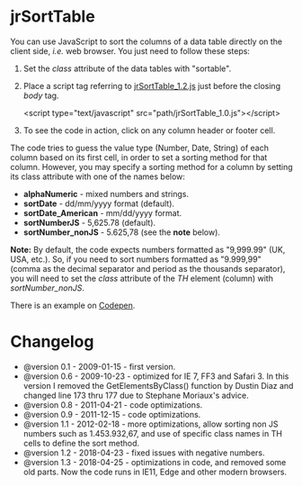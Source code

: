 # jrSortTable

You can use JavaScript to sort the columns of a data table directly on the client side, *i.e.* web browser. You just need to follow these steps:

1. Set the *class* attribute of the data tables with "sortable".
2. Place a script tag referring to  [jrSortTable_1.2.js](https://github.com/jrodgs/jrSortTable/blob/master/jrSortTable_1.2.js) just before the closing *body* tag.

    &lt;script type="text/javascript" src="path/jrSortTable_1.0.js">&lt;/script>
    
3. To see the code in action, click on any column header or footer cell.

The code tries to guess the value type (Number, Date, String) of each column based on its first cell, in order to set a sorting method for that column. However, you may specify a sorting method for a column by setting its class attribute with one of the names below:

*   **alphaNumeric** - mixed numbers and strings.
*   **sortDate** - dd/mm/yyyy format (default).
*   **sortDate_American** - mm/dd/yyyy format.
*   **sortNumberJS** - 5,625.78 (default).
*   **sortNumber_nonJS** -  5.625,78 (see the **note** below).

**Note:** By default, the code expects numbers formatted as "9,999.99" (UK, USA, etc.). So, if you need to sort numbers formatted as "9.999,99" (comma as the decimal separator and period as the thousands separator), you will need to set the *class* attribute of the *TH* element (column) with *sortNumber_nonJS*.

There is an example on [Codepen](https://codepen.io/jrio/pen/bvPmLo).

# Changelog

* @version 0.1 - 2009-01-15 - first version.
* @version 0.6 - 2009-10-23 - optimized for IE 7, FF3 and Safari 3. In this version I removed the GetElementsByClass() function by Dustin Diaz and changed line 173 thru 177 due to Stephane Moriaux's advice.
* @version 0.8 - 2011-04-21 - code optimizations.
* @version 0.9 - 2011-12-15 - code optimizations.
* @version 1.1 - 2012-02-18 - more optimizations, allow sorting non JS numbers such as 1.453.932,67, and use of specific class names in TH cells to define the sort method.
* @version 1.2 - 2018-04-23 - fixed issues with negative numbers.
* @version 1.3 - 2018-04-25 - optimizations in code, and removed some old parts. Now the code runs in IE11, Edge and other modern browsers.
